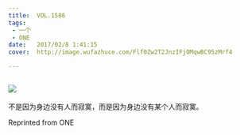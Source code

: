 ```yaml
---
title:	VOL.1586
tags:
 - 一个
 - ONE
date:	2017/02/8 1:41:15
cover:	http://image.wufazhuce.com/Flf0Zw2T2JnzIFjOMqwBC95zMrf4

---
```

![](http://image.wufazhuce.com/Flf0Zw2T2JnzIFjOMqwBC95zMrf4)
---

不是因为身边没有人而寂寞，而是因为身边没有某个人而寂寞。
 
Reprinted from ONE
